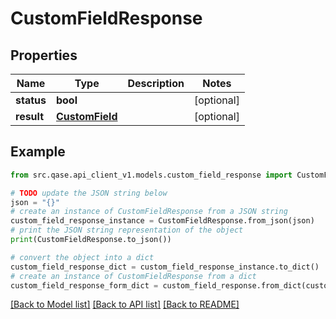 # CustomFieldResponse


## Properties

Name | Type | Description | Notes
------------ | ------------- | ------------- | -------------
**status** | **bool** |  | [optional] 
**result** | [**CustomField**](CustomField.md) |  | [optional] 

## Example

```python
from src.qase.api_client_v1.models.custom_field_response import CustomFieldResponse

# TODO update the JSON string below
json = "{}"
# create an instance of CustomFieldResponse from a JSON string
custom_field_response_instance = CustomFieldResponse.from_json(json)
# print the JSON string representation of the object
print(CustomFieldResponse.to_json())

# convert the object into a dict
custom_field_response_dict = custom_field_response_instance.to_dict()
# create an instance of CustomFieldResponse from a dict
custom_field_response_form_dict = custom_field_response.from_dict(custom_field_response_dict)
```
[[Back to Model list]](../README.md#documentation-for-models) [[Back to API list]](../README.md#documentation-for-api-endpoints) [[Back to README]](../README.md)


